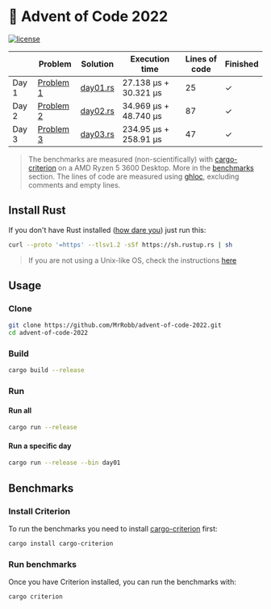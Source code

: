 # 🎄 Advent of Code 2022

[![license](https://img.shields.io/badge/license-MIT-blue.svg)](https://github.com/MrRobb/advent-of-code-2022/blob/master/LICENSE)

|       | Problem                                          | Solution                                                                         | Execution time        | Lines of code | Finished |
|-------|--------------------------------------------------|----------------------------------------------------------------------------------|-----------------------|---------------|----------|
| Day 1 | [Problem 1](https://adventofcode.com/2022/day/1) | [day01.rs](https://github.com/MrRobb/advent-of-code-2022/blob/main/src/day01.rs) | 27.138 μs + 30.321 μs | 25            | ✓        |
| Day 2 | [Problem 2](https://adventofcode.com/2022/day/2) | [day02.rs](https://github.com/MrRobb/advent-of-code-2022/blob/main/src/day02.rs) | 34.969 μs + 48.740 μs | 87            | ✓        |
| Day 3 | [Problem 3](https://adventofcode.com/2022/day/3) | [day03.rs](https://github.com/MrRobb/advent-of-code-2022/blob/main/src/day03.rs) | 234.95 μs + 258.91 μs | 47            | ✓        |

> The benchmarks are measured (non-scientifically) with [cargo-criterion](https://github.com/bheisler/cargo-criterion) on a AMD Ryzen 5 3600 Desktop. More in the [benchmarks](#benchmarks) section.
> The lines of code are measured using [ghloc](https://github.com/MrRobb/ghloc-rs), excluding comments and empty lines.

## Install Rust

If you don't have Rust installed ([how dare you](https://media.giphy.com/media/U1aN4HTfJ2SmgB2BBK/giphy.gif)) just run this:

```sh
curl --proto '=https' --tlsv1.2 -sSf https://sh.rustup.rs | sh
```

> If you are not using a Unix-like OS, check the instructions [here](https://www.rust-lang.org/tools/install)
## Usage

### Clone

```sh
git clone https://github.com/MrRobb/advent-of-code-2022.git
cd advent-of-code-2022
```

### Build

```sh
cargo build --release
```

### Run

#### Run all

```sh
cargo run --release
```

#### Run a specific day

```sh
cargo run --release --bin day01
```

## Benchmarks

### Install Criterion

To run the benchmarks you need to install [cargo-criterion](https://github.com/bheisler/cargo-criterion) first:

```sh
cargo install cargo-criterion
```

### Run benchmarks

Once you have Criterion installed, you can run the benchmarks with:

```sh
cargo criterion
```